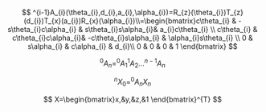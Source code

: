 
$$
^{i-1}A_{i}(\theta_{i},d_{i},a_{i},\alpha_{i})=R_{z}(\theta_{i})T_{z}(d_{i})T_{x}(a_{i})R_{x}(\alpha_{i})\\=\begin{bmatrix}c\theta_{i} & -s\theta_{i}c\alpha_{i} & s\theta_{i}s\alpha_{i}& a_{i}c\theta_{i} \\
c\theta_{i} & c\theta_{i}c\alpha_{i}& -c\theta_{i}s\alpha_{i} & \alpha_{i}s\theta_{i} \\
0 & s\alpha_{i} & c\alpha_{i} & d_{i}\\
0 & 0 & 0 & 1
\end{bmatrix}
$$



$$
^{0}A_{n}=^{0}A_{1}^{1}A_{2}...^{n-1}A_{n}
$$

$$
^{n}X_{0}=^{0}A_{n}X_{n}
$$

$$
X=\begin{bmatrix}x,&y,&z,&1 \end{bmatrix}^{T}
$$
